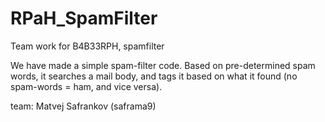 # RPaH_SpamFilter

Team work for B4B33RPH, spamfilter

We have made a simple spam-filter code. 
Based on pre-determined spam words, it searches a mail body,
and tags it based on what it found (no spam-words = ham, and vice versa). 

team:
Matvej Safrankov (saframa9)

